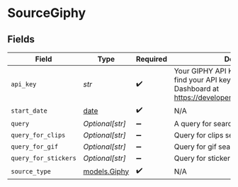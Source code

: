# SourceGiphy


## Fields

| Field                                                                                                                                 | Type                                                                                                                                  | Required                                                                                                                              | Description                                                                                                                           |
| ------------------------------------------------------------------------------------------------------------------------------------- | ------------------------------------------------------------------------------------------------------------------------------------- | ------------------------------------------------------------------------------------------------------------------------------------- | ------------------------------------------------------------------------------------------------------------------------------------- |
| `api_key`                                                                                                                             | *str*                                                                                                                                 | :heavy_check_mark:                                                                                                                    | Your GIPHY API Key. You can create and find your API key in the GIPHY Developer Dashboard at https://developers.giphy.com/dashboard/. |
| `start_date`                                                                                                                          | [date](https://docs.python.org/3/library/datetime.html#date-objects)                                                                  | :heavy_check_mark:                                                                                                                    | N/A                                                                                                                                   |
| `query`                                                                                                                               | *Optional[str]*                                                                                                                       | :heavy_minus_sign:                                                                                                                    | A query for search endpoint                                                                                                           |
| `query_for_clips`                                                                                                                     | *Optional[str]*                                                                                                                       | :heavy_minus_sign:                                                                                                                    | Query for clips search endpoint                                                                                                       |
| `query_for_gif`                                                                                                                       | *Optional[str]*                                                                                                                       | :heavy_minus_sign:                                                                                                                    | Query for gif search endpoint                                                                                                         |
| `query_for_stickers`                                                                                                                  | *Optional[str]*                                                                                                                       | :heavy_minus_sign:                                                                                                                    | Query for stickers search endpoint                                                                                                    |
| `source_type`                                                                                                                         | [models.Giphy](../models/giphy.md)                                                                                                    | :heavy_check_mark:                                                                                                                    | N/A                                                                                                                                   |